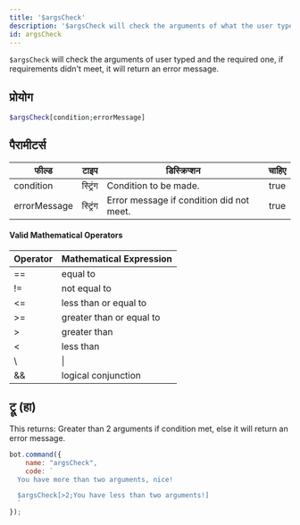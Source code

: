 ```yaml
---
title: '$argsCheck'
description: '$argsCheck will check the arguments of what the user typed and the required one, if requirements didn''t meet, it will return an error message.'
id: argsCheck
---
```


`$argsCheck` will check the arguments of user typed and the required one, if requirements didn't meet, it will return an error message.

## प्रोयोग

```php
$argsCheck[condition;errorMessage]
```

## पैरामीटर्स

| फील्ड        | टाइप     | डिस्क्रिप्शन                             | चाहिए |
| ------------ | -------- | ---------------------------------------- |:-----:|
| condition    | स्ट्रिंग | Condition to be made.                    | true  |
| errorMessage | स्ट्रिंग | Error message if condition did not meet. | true  |

#### Valid Mathematical Operators

| Operator | Mathematical Expression  |
| -------- | ------------------------ |
| ==       | equal to                 |
| !=       | not equal to             |
| <=       | less than or equal to    |
| \>=     | greater than or equal to |
| \>      | greater than             |
| <        | less than                |
| \       | \|     | logical OR     |
| &&       | logical conjunction      |

## ट्रू (हा)

This returns: Greater than 2 arguments if condition met, else it will return an error message.

```javascript
bot.command({
    name: "argsCheck",
    code: `
  You have more than two arguments, nice!

  $argsCheck[>2;You have less than two arguments!]
  `
});
```
